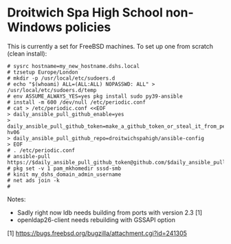 # Droitwich Spa High School non-Windows policies

This is currently a set for FreeBSD machines.  To set up one from scratch (clean install):

```console
# sysrc hostname=my_new_hostname.dshs.local
# tzsetup Europe/London
# mkdir -p /usr/local/etc/sudoers.d
# echo "$(whoami) ALL=(ALL:ALL) NOPASSWD: ALL" > /usr/local/etc/sudoers.d/temp
# env ASSUME_ALWAYS_YES=yes pkg install sudo py39-ansible
# install -m 600 /dev/null /etc/periodic.conf
# cat > /etc/periodic.conf <<EOF
> daily_ansible_pull_github_enable=yes
> daily_ansible_pull_github_token=make_a_github_token_or_steal_it_from_periodic.conf_on_dshs-hv06
> daily_ansible_pull_github_repo=droitwichspahigh/ansible-config
> EOF
# . /etc/periodic.conf
# ansible-pull https://$daily_ansible_pull_github_token@github.com/$daily_ansible_pull_github_repo
# pkg set -v 1 pam_mkhomedir sssd-smb
# kinit my_dshs_domain_admin_username
# net ads join -k
# 
```

Notes:

- Sadly right now ldb needs building from ports with version 2.3 [1]
- openldap26-client needs rebuilding with GSSAPI option

[1] https://bugs.freebsd.org/bugzilla/attachment.cgi?id=241305
